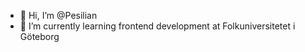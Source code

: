 - 👋 Hi, I’m @Pesilian
- 🌱 I’m currently learning frontend development at Folkuniversitetet i Göteborg

